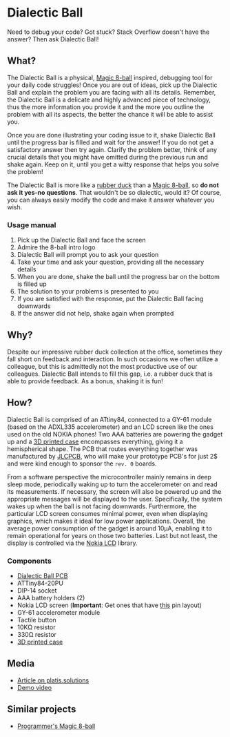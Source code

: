 # Dialectic Ball
Need to debug your code? Got stuck? Stack Overflow doesn't have the answer? Then ask Dialectic Ball!

## What?
The Dialectic Ball is a physical, [Magic 8-ball](https://en.wikipedia.org/wiki/Magic_8-Ball) inspired, debugging tool for your daily code struggles! Once you are out of ideas, pick up the Dialectic Ball and explain the problem you are facing with all its details. Remember, the Dialectic Ball is a delicate and highly advanced piece of technology, thus the more information you provide it and the more you outline the problem with all its aspects, the better the chance it will be able to assist you.

Once you are done illustrating your coding issue to it, shake Dialectic Ball until the progress bar is filled and wait for the answer! If you do not get a satisfactory answer then try again. Clarify the problem better, think of any crucial details that you might have omitted during the previous run and shake again. Keep on it, until you get a witty response that helps you solve the problem!

The Dialectic Ball is more like a [rubber duck](https://en.wikipedia.org/wiki/Rubber_duck_debugging) than a [Magic 8-ball](https://en.wikipedia.org/wiki/Magic_8-Ball), so **do not ask it yes-no questions**. That wouldn't be so dialectic, would it? Of course, you can always easily modify the code and make it answer whatever you wish.

### Usage manual
1. Pick up the Dialectic Ball and face the screen
2. Admire the 8-ball intro logo
3. Dialectic Ball will prompt you to ask your question
4. Take your time and ask your question, providing all the necessary details
5. When you are done, shake the ball until the progress bar on the bottom is filled up
6. The solution to your problems is presented to you
7. If you are satisfied with the response, put the Dialectic Ball facing downwards
8. If the answer did not help, shake again when prompted

## Why?
Despite our impressive rubber duck collection at the office, sometimes they fall short on feedback and interaction. In such occasions we often utilize a colleague, but this is admittedly not the most productive use of our colleagues. Dialectic Ball intends to fill this gap, i.e. a rubber duck that is able to provide feedback. As a bonus, shaking it is fun!

## How?
Dialectic Ball is comprised of an ATtiny84, connected to a GY-61 module (based on the ADXL335 accelerometer) and an LCD screen like the ones used on the old NOKIA phones! Two AAA batteries are powering the gadget up and a [3D printed case](https://www.tinkercad.com/things/4zkr0X7OHBL) encompasses everything, giving it a hemispherical shape. The PCB that routes everything together was manufactured by [JLCPCB](https://jlcpcb.com/), who will make your prototype PCB's for just 2$ and were kind enough to sponsor the `rev. 0` boards.

From a software perspective the microcontroller mainly remains in deep sleep mode, periodically waking up to turn the accelerometer on and read its measurements. If necessary, the screen will also be powered up and the appropriate messages will be displayed to the user. Specifically, the system wakes up when the ball is not facing downwards. Furthermore, the particular LCD screen consumes minimal power, even when displaying graphics, which makes it ideal for low power applications. Overall, the average power consumption of the gadget is around 10μA, enabling it to remain operational for years on those two batteries. Last but not least, the display is controlled via the [Nokia LCD](https://github.com/platisd/nokia-5110-lcd-library) library.

### Components
* [Dialectic Ball PCB](https://github.com/platisd/dialectic-ball/tree/master/hardware/eagle)
* ATTiny84-20PU
* DIP-14 socket
* AAA battery holders (2)
* Nokia LCD screen (**Important**: Get ones that have [this](https://i.imgur.com/MhUsdiz.jpg) pin layout)
* GY-61 accelerometer module
* Tactile button
* 10KΩ resistor
* 330Ω resistor
* [3D printed case](https://www.tinkercad.com/things/4zkr0X7OHBL-magic8ball)

## Media
* [Article on platis.solutions](https://platis.solutions/blog/2018/05/30/debug-your-code-with-dialectic-ball)
* [Demo video](https://youtu.be/oXdIgaYoSw0)

## Similar projects
* [Programmer's Magic 8-ball](https://github.com/FareedQ/Programmer-s-Magic-8-Ball)
